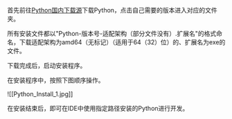 首先前往[Python国内下载源](https://mirrors.huaweicloud.com/python/)下载Python，点击自己需要的版本进入对应的文件夹。

所有安装文件都以"Python-版本号-适配架构（部分文件没有）.扩展名"的格式命名，下载适配架构为amd64（无标记）（适用于64（32）位）的、扩展名为exe的文件。

下载完成后，启动安装程序。

在安装程序中，按照下图顺序操作。

![[Python_Install_1.jpg]]

在安装结束后，即可在IDE中使用指定路径安装的Python进行开发。